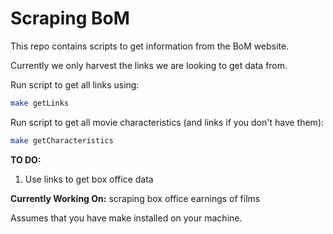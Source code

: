 # Scraping BoM

This repo contains scripts to get information from the BoM website.

Currently we only harvest the links we are looking to get data from.

Run script to get all links using:

```bash
make getLinks
```

Run script to get all movie characteristics (and links if you don't have them):

```bash
make getCharacteristics
```

**TO DO:**

1. Use links to get box office data

**Currently Working On:** scraping box office earnings of films


Assumes that you have make installed on your machine.
